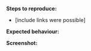 **Steps to reproduce:**

* [include links were possible]


**Expected behaviour:**


**Screenshot:**